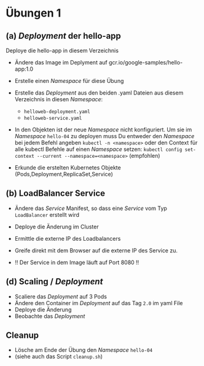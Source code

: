 # Übungen 1

## (a) _Deployment_ der hello-app

Deploye die hello-app in diesem Verzeichnis

* Ändere das Image im Deplyment auf gcr.io/google-samples/hello-app:1.0

* Erstelle einen  _Namespace_ für diese Übung
* Erstelle das _Deployment_ aus den beiden .yaml Dateien aus diesem Verzeichnis in diesen _Namespace_:
    * `helloweb-deployment.yaml`
    * `helloweb-service.yaml`

* In den Objekten ist der neue _Namespace_ nicht konfiguriert. Um sie im _Namespace_ `hello-04` zu deployen muss Du entweder den _Namespace_ bei jedem Befehl angeben `kubectl -n <namespace>` oder den Context für alle kubectl Befehle auf einen _Namespace_ setzen: `kubectl config set-context --current --namespace=<namespace>` (empfohlen)
    
* Erkunde die erstelten Kubernetes Objekte (Pods,Deployment,ReplicaSet,Service)



## (b) LoadBalancer Service
* Ändere das _Service_ Manifest, so dass eine _Service_ vom Typ `LoadBalancer` erstellt wird
* Deploye die Änderung im Cluster
* Ermittle die externe IP des Loadbalancers
* Greife direkt mit dem Browser auf die externe IP des Service zu.

* !! Der Service in dem Image läuft auf Port 8080 !!

## (d) Scaling / _Deployment_
* Scaliere das _Deployment_ auf 3 Pods
* Ändere den Container im _Deployment_ auf das Tag `2.0` im yaml File
* Deploye die Änderung
* Beobachte das _Deployment_

## Cleanup
* Lösche am Ende der Übung den _Namespace_ `hello-04` 
* (siehe auch das Script `cleanup.sh`) 

